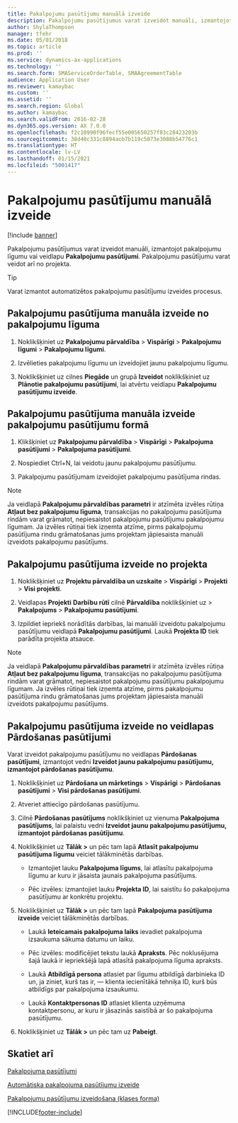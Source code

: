```yaml
---
title: Pakalpojumu pasūtījumu manuālā izveide
description: Pakalpojumu pasūtījumus varat izveidot manuāli, izmantojot pakalpojumu līgumu vai veidlapu **Pakalpojumu pasūtījumi**.
author: ShylaThompson
manager: tfehr
ms.date: 05/01/2018
ms.topic: article
ms.prod: ''
ms.service: dynamics-ax-applications
ms.technology: ''
ms.search.form: SMAServiceOrderTable, SMAAgreementTable
audience: Application User
ms.reviewer: kamaybac
ms.custom: ''
ms.assetid: ''
ms.search.region: Global
ms.author: kamaybac
ms.search.validFrom: 2016-02-28
ms.dyn365.ops.version: AX 7.0.0
ms.openlocfilehash: f2c10990f96fecf55e005650257f83c28423203b
ms.sourcegitcommit: 38d40c331c8894acb7b119c5073e3088b54776c1
ms.translationtype: HT
ms.contentlocale: lv-LV
ms.lasthandoff: 01/15/2021
ms.locfileid: "5001417"
---
```

# <a name="create-service-orders-manually"></a>Pakalpojumu pasūtījumu manuālā izveide    

[!include [banner](../includes/banner.md)]


Pakalpojumu pasūtījumus varat izveidot manuāli, izmantojot pakalpojumu līgumu vai veidlapu **Pakalpojumu pasūtījumi**. Pakalpojumu pasūtījumu varat veidot arī no projekta.

> [!TIP]
> <P>Varat izmantot automatizētos pakalpojumu pasūtījumu izveides procesus. 

## <a name="create-a-service-order-manually-from-a-service-agreement"></a>Pakalpojumu pasūtījuma manuāla izveide no pakalpojumu līguma

1.  Noklikšķiniet uz **Pakalpojumu pārvaldība** \> **Vispārīgi** \> **Pakalpojumu līgumi** \> **Pakalpojumu līgumi**.

2.  Izvēlieties pakalpojumu līgumu un izveidojiet jaunu pakalpojumu līgumu.

3.  Noklikšķiniet uz cilnes **Piegāde** un grupā **Izveidot** noklikšķiniet uz **Plānotie pakalpojumu pasūtījumi**, lai atvērtu veidlapu **Pakalpojumu pasūtījumu izveide**.

## <a name="create-a-service-order-manually-in-the-service-orders-form"></a>Pakalpojumu pasūtījuma manuāla izveide pakalpojumu pasūtījumu formā

1.  Klikšķiniet uz **Pakalpojumu pārvaldība** \> **Vispārīgi** \> **Pakalpojuma pasūtījumi** \> **Pakalpojuma pasūtījumi**.

2.  Nospiediet Ctrl+N, lai veidotu jaunu pakalpojumu pasūtījumu.

3.  Pakalpojumu pasūtījumam izveidojiet pakalpojumu pasūtījuma rindas.

> [!NOTE]
> <P>Ja veidlapā <STRONG>Pakalpojumu pārvaldības parametri</STRONG> ir atzīmēta izvēles rūtiņa <STRONG>Atļaut bez pakalpojumu līguma</STRONG>, transakcijas no pakalpojumu pasūtījuma rindām varat grāmatot, nepiesaistot pakalpojumu pasūtījumu pakalpojumu līgumam. Ja izvēles rūtiņai tiek izņemta atzīme, pirms pakalpojumu pasūtījuma rindu grāmatošanas jums projektam jāpiesaista manuāli izveidots pakalpojumu pasūtījums.</P>

## <a name="create-a-service-order-from-a-project"></a>Pakalpojumu pasūtījuma izveide no projekta

1.  Noklikšķiniet uz **Projektu pārvaldība un uzskaite** \> **Vispārīgi** \> **Projekti** \> **Visi projekti**.

2.  Veidlapas **Projekti** **Darbību rūtī** cilnē **Pārvaldība** noklikšķiniet uz \> **Pakalpojums** \> **Pakalpojumu pasūtījumi**.

3.  Izpildiet iepriekš norādītās darbības, lai manuāli izveidotu pakalpojumu pasūtījumu veidlapā **Pakalpojumu pasūtījumi**. Laukā **Projekta ID** tiek parādīta projekta atsauce.

> [!NOTE]
> <P>Ja veidlapā <STRONG>Pakalpojumu pārvaldības parametri</STRONG> ir atzīmēta izvēles rūtiņa <STRONG>Atļaut bez pakalpojumu līguma</STRONG>, transakcijas no pakalpojumu pasūtījuma rindām varat grāmatot, nepiesaistot pakalpojumu pasūtījumu pakalpojumu līgumam. Ja izvēles rūtiņai tiek izņemta atzīme, pirms pakalpojumu pasūtījuma rindu grāmatošanas jums projektam jāpiesaista manuāli izveidots pakalpojumu pasūtījums.</P>

## <a name="create-a-service-order-from-the-sales-order-form"></a>Pakalpojumu pasūtījuma izveide no veidlapas Pārdošanas pasūtījumi

Varat izveidot pakalpojumu pasūtījumu no veidlapas **Pārdošanas pasūtījumi**, izmantojot vedni **Izveidot jaunu pakalpojumu pasūtījumu, izmantojot pārdošanas pasūtījumu**.

1.  Noklikšķiniet uz **Pārdošana un mārketings** \> **Vispārīgi** \> **Pārdošanas pasūtījumi** \> **Visi pārdošanas pasūtījumi**.

2.  Atveriet attiecīgo pārdošanas pasūtījumu.

3.  Cilnē **Pārdošanas pasūtījums** noklikšķiniet uz vienuma **Pakalpojuma pasūtījums**, lai palaistu vedni **Izveidot jaunu pakalpojumu pasūtījumu, izmantojot pārdošanas pasūtījumu**.

4.  Noklikšķiniet uz **Tālāk \>** un pēc tam lapā **Atlasīt pakalpojumu pasūtījuma līgumu** veiciet tālākminētās darbības.
    
      - Izmantojiet lauku **Pakalpojuma līgums**, lai atlasītu pakalpojuma līgumu ar kuru ir jāsaista jaunais pakalpojuma pasūtījums.
    
      - Pēc izvēles: izmantojiet lauku **Projekta ID**, lai saistītu šo pakalpojuma pasūtījumu ar konkrētu projektu.

5.  Noklikšķiniet uz **Tālāk \>** un pēc tam lapā **Pakalpojuma pasūtījuma izveide** veiciet tālākminētās darbības.
    
      - Laukā **Ieteicamais pakalpojuma laiks** ievadiet pakalpojuma izsaukuma sākuma datumu un laiku.
    
      - Pēc izvēles: modificējiet tekstu laukā **Apraksts**. Pēc noklusējuma šajā laukā ir iepriekšējā lapā atlasītā pakalpojuma līguma apraksts.
    
      - Laukā **Atbildīgā persona** atlasiet par līgumu atbildīgā darbinieka ID un, ja ziniet, kurš tas ir, — klienta iecienītākā tehniķa ID, kurš būs atbildīgs par pakalpojuma izsaukumu.
    
      - Laukā **Kontaktpersonas ID** atlasiet klienta uzņēmuma kontaktpersonu, ar kuru ir jāsazinās saistībā ar šo pakalpojuma pasūtījumu.

6.  Noklikšķiniet uz **Tālāk \>** un pēc tam uz **Pabeigt**.


## <a name="see-also"></a>Skatiet arī

[Pakalpojuma pasūtījumi](service-orders.md)

[Automātiska pakalpojuma pasūtījumu izveide](create-service-orders-automatically.md)

[Pakalpojumu pasūtījumu izveidošana (klases forma)](https://technet.microsoft.com/library/aa553901\(v=ax.60\)) 



[!INCLUDE[footer-include](../../includes/footer-banner.md)]
